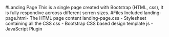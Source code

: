 #Landing Page
This is a single page created with Bootstrap (HTML, css), It is fully respondive acrooss different scrren sizes.
#Files Included
landing-page.html- The HTML page content
landing-page.css - Stylesheet containing all the CSS
css - Bootstrap CSS based design template
js - JavaScript Plugin


